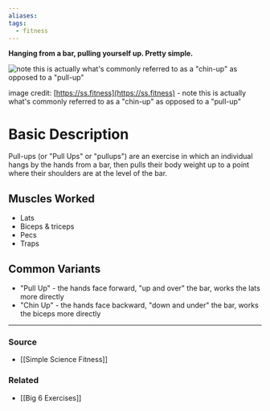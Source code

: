 ```yaml
---
aliases: 
tags:
  - fitness
---
```

**Hanging from a bar, pulling yourself up. Pretty simple.**

![note this is actually what's commonly referred to as a "chin-up" as opposed to a "pull-up"](https://ss.fitness/img/big-six-chin-up.svg)

image credit: [https://ss.fitness](https://ss.fitness) - note this is actually what's commonly referred to as a "chin-up" as opposed to a "pull-up"

# Basic Description

Pull-ups (or "Pull Ups" or "pullups") are an exercise in which an individual hangs by the hands from a bar, then pulls their body weight up to a point where their shoulders are at the level of the bar.

## Muscles Worked

- Lats
- Biceps & triceps
- Pecs
- Traps

## Common Variants

- "Pull Up" - the hands face forward, "up and over" the bar, works the lats more directly
- "Chin Up" - the hands face backward, "down and under" the bar, works the biceps more directly

---

### Source
- [[Simple Science Fitness]]

### Related
- [[Big 6 Exercises]]